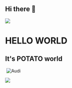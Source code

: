 ## Hi there 👋

<!--
**kwaktato/kwaktato** is a ✨ _special_ ✨ repository because its `README.md` (this file) appears on your GitHub profile.

Here are some ideas to get you started:

- 🔭 I’m currently working on ...
- 🌱 I’m currently learning ...
- 👯 I’m looking to collaborate on ...
- 🤔 I’m looking for help with ...
- 💬 Ask me about ...
- 📫 How to reach me: ...
- 😄 Pronouns: ...
- ⚡ Fun fact: ...
-->

<img src="https://capsule-render.vercel.app/api?type=waving&color=BDBDC8&height=150&section=header" />

<h1>HELLO WORLD</h1>
<h2 backgroundColor = black>It's POTATO world</h2>

<a href="링크"><img src=""/></a>
![Audi](https://img.shields.io/badge/Audi-BB0A30?logo=audi&logoColor=fff&style=for-the-badge)

<img src="https://capsule-render.vercel.app/api?type=waving&color=BDBDC8&height=150&section=footer" />
